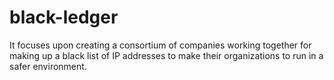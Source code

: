 # black-ledger

It focuses upon creating a consortium of companies working together for making up a black list of IP addresses to make their organizations to run in a safer environment.
